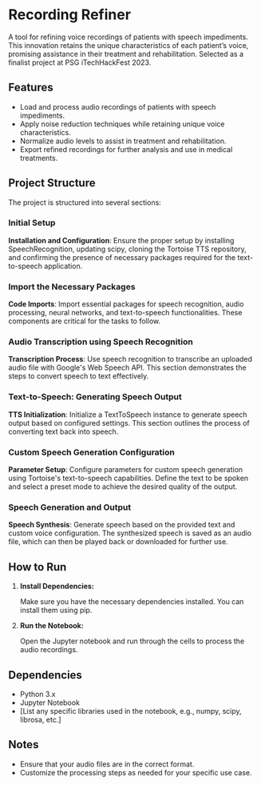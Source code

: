 # Recording Refiner

A tool for refining voice recordings of patients with speech impediments. This innovation retains the unique characteristics of each patient’s voice, promising assistance in their treatment and rehabilitation. Selected as a finalist project at PSG iTechHackFest 2023.

## Features

- Load and process audio recordings of patients with speech impediments.
- Apply noise reduction techniques while retaining unique voice characteristics.
- Normalize audio levels to assist in treatment and rehabilitation.
- Export refined recordings for further analysis and use in medical treatments.

## Project Structure

The project is structured into several sections:

### Initial Setup

**Installation and Configuration**: Ensure the proper setup by installing SpeechRecognition, updating scipy, cloning the Tortoise TTS repository, and confirming the presence of necessary packages required for the text-to-speech application.

### Import the Necessary Packages

**Code Imports**: Import essential packages for speech recognition, audio processing, neural networks, and text-to-speech functionalities. These components are critical for the tasks to follow.

### Audio Transcription using Speech Recognition

**Transcription Process**: Use speech recognition to transcribe an uploaded audio file with Google's Web Speech API. This section demonstrates the steps to convert speech to text effectively.

### Text-to-Speech: Generating Speech Output

**TTS Initialization**: Initialize a TextToSpeech instance to generate speech output based on configured settings. This section outlines the process of converting text back into speech.

### Custom Speech Generation Configuration

**Parameter Setup**: Configure parameters for custom speech generation using Tortoise's text-to-speech capabilities. Define the text to be spoken and select a preset mode to achieve the desired quality of the output.

### Speech Generation and Output

**Speech Synthesis**: Generate speech based on the provided text and custom voice configuration. The synthesized speech is saved as an audio file, which can then be played back or downloaded for further use.

## How to Run

1. **Install Dependencies:**

   Make sure you have the necessary dependencies installed. You can install them using pip.

2. **Run the Notebook:**

   Open the Jupyter notebook and run through the cells to process the audio recordings.

## Dependencies

- Python 3.x
- Jupyter Notebook
- [List any specific libraries used in the notebook, e.g., numpy, scipy, librosa, etc.]

## Notes

- Ensure that your audio files are in the correct format.
- Customize the processing steps as needed for your specific use case.

